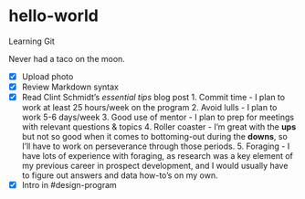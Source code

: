 # hello-world
Learning Git

Never had a taco on the moon.

- [x] Upload photo
- [x] Review Markdown syntax
- [x] Read Clint Schmidt’s *essential tips* blog post
      1. Commit time
          - I plan to work at least 25 hours/week on the program
	2. Avoid lulls
	     - I plan to work 5-6 days/week
	3. Good use of mentor
	     - I plan to prep for meetings with relevant questions & topics
	4. Roller coaster
	     - I’m great with the **ups** but not so good when it comes to bottoming-out during the **downs**, so I’ll have to work on perseverance through those periods.
	5. Foraging
	     - I have lots of experience with foraging, as research was a key element of my previous career in prospect development, and I would usually have to figure out answers and data how-to’s on my own.
- [x] Intro in #design-program
